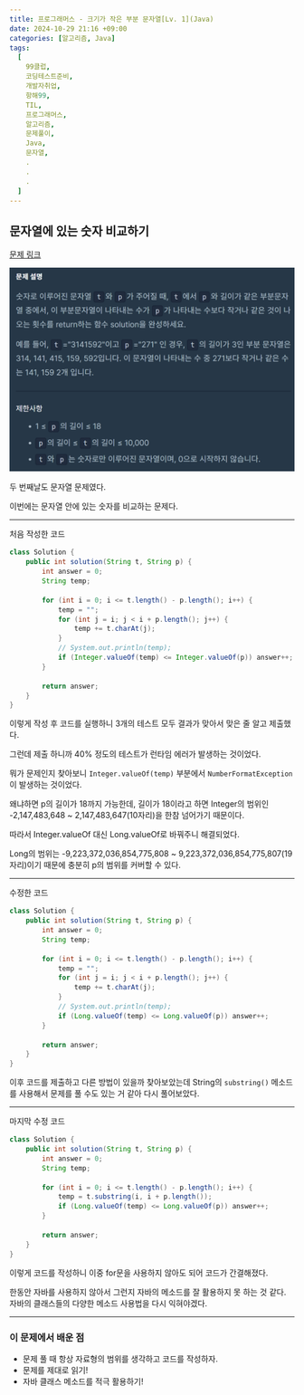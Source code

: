 ```yaml
---
title: 프로그래머스 - 크기가 작은 부분 문자열[Lv. 1](Java)
date: 2024-10-29 21:16 +09:00
categories: [알고리즘, Java]
tags:
  [
    99클럽,
    코딩테스트준비,
    개발자취업,
    항해99,
    TIL,
    프로그래머스,
    알고리즘,
    문제풀이,
    Java,
    문자열,
    .
    .
    .
  ]
---
```


## 문자열에 있는 숫자 비교하기

[문제 링크](https://school.programmers.co.kr/learn/courses/30/lessons/147355)

![문제 설명](https://github.com/jungi0531/images/blob/main/algorithm_99club_02.png?raw=true)

두 번째날도 문자열 문제였다.

이번에는 문자열 안에 있는 숫자를 비교하는 문제다.

---

처음 작성한 코드

```java
class Solution {
    public int solution(String t, String p) {
        int answer = 0;
        String temp;
    
        for (int i = 0; i <= t.length() - p.length(); i++) {
            temp = "";
            for (int j = i; j < i + p.length(); j++) {
                temp += t.charAt(j);
            }
            // System.out.println(temp);
            if (Integer.valueOf(temp) <= Integer.valueOf(p)) answer++;
        }
        
        return answer;
    }
}
```

이렇게 작성 후 코드를 실행하니 3개의 테스트 모두 결과가 맞아서 맞은 줄 알고 제출했다.

그런데 제출 하니까 40% 정도의 테스트가 런타임 에러가 발생하는 것이었다.

뭐가 문제인지 찾아보니 `Integer.valueOf(temp)` 부분에서 `NumberFormatException`이 발생하는 것이었다.

왜냐하면 p의 길이가 18까지 가능한데, 길이가 18이라고 하면 Integer의 범위인 -2,147,483,648 ~ 2,147,483,647(10자리)을 한참 넘어가기 때문이다.

따라서 Integer.valueOf 대신 Long.valueOf로 바꿔주니 해결되었다.

Long의 범위는 -9,223,372,036,854,775,808 ~ 9,223,372,036,854,775,807(19자리)이기 때문에 충분히 p의 범위를 커버할 수 있다.

---

수정한 코드

```java
class Solution {
    public int solution(String t, String p) {
        int answer = 0;
        String temp;
    
        for (int i = 0; i <= t.length() - p.length(); i++) {
            temp = "";
            for (int j = i; j < i + p.length(); j++) {
                temp += t.charAt(j);
            }
            // System.out.println(temp);
            if (Long.valueOf(temp) <= Long.valueOf(p)) answer++;
        }
        
        return answer;
    }
}
```

이후 코드를 제출하고 다른 방법이 있을까 찾아보았는데 String의 `substring()` 메소드를 사용해서 문제를 풀 수도 있는 거 같아 다시 풀어보았다.

---

마지막 수정 코드

```java
class Solution {
    public int solution(String t, String p) {
        int answer = 0;
        String temp;
    
        for (int i = 0; i <= t.length() - p.length(); i++) {
            temp = t.substring(i, i + p.length());
            if (Long.valueOf(temp) <= Long.valueOf(p)) answer++;
        }
        
        return answer;
    }
}
```

이렇게 코드를 작성하니 이중 for문을 사용하지 않아도 되어 코드가 간결해졌다.

한동안 자바를 사용하지 않아서 그런지 자바의 메소드를 잘 활용하지 못 하는 것 같다. 자바의 클래스들의 다양한 메소드 사용법을 다시 익혀야겠다.

---

### 이 문제에서 배운 점

- 문제 풀 때 항상 자료형의 범위를 생각하고 코드를 작성하자.
- 문제를 제대로 읽기!
- 자바 클래스 메소드를 적극 활용하기!